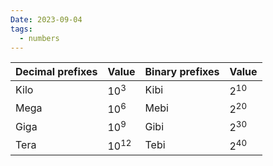 ```yaml
---
Date: 2023-09-04
tags:
  - numbers
---
```

|Decimal prefixes|Value|Binary prefixes|Value|
|---|---|---|---|
|Kilo|$10^3$|Kibi|$2^{10}$|
|Mega|$10^6$|Mebi|$2^{20}$|
|Giga|$10^9$|Gibi|$2^{30}$|
|Tera|$10^{12}$|Tebi|$2^{40}$|
